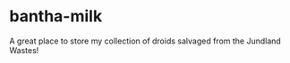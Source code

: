 bantha-milk
===========

A great place to store my collection of droids salvaged from the Jundland Wastes!


